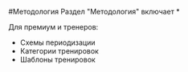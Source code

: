 #Методология
Раздел "Методология" включает
* 


Для премиум и тренеров:
* Схемы периодизации
* Категории тренировок
* Шаблоны тренировок
